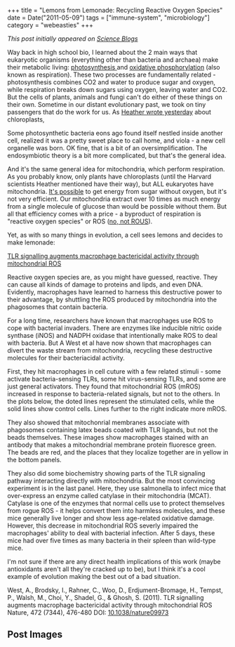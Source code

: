 +++
title = "Lemons from Lemonade: Recycling Reactive Oxygen Species"
date = Date("2011-05-09")
tags = ["immune-system", "microbiology"]
category = "webeasties"
+++

_This post initially appeared on [Science Blogs](http://scienceblogs.com/webeasties)_

Way back in high school bio, I learned about the 2 main ways that eukaryotic organisms (everything other than bacteria and archaea) make their metabolic living: [photosynthesis ](http://en.wikipedia.org/wiki/Photosynthesis)and [oxidative phosphorylation](http://en.wikipedia.org/wiki/Oxidative_phosphorylation) (also known as respiration). These two processes are fundamentally related - photosynthesis combines CO2 and water to produce sugar and oxygen, while respiration breaks down sugars using oxygen, leaving water and CO2. But the cells of plants, animals and fungi can't do either of these things on their own. Sometime in our distant evolutionary past, we took on tiny passengers that do the work for us. 
As [Heather wrote yesterday](http://scienceblogs.com/webeasties/2011/05/artificial_engineerable_animal.php) about chloroplasts,

Some photosynthetic bacteria eons ago found itself nestled inside another cell, realized it was a pretty sweet place to call home, and viola - a new cell organelle was born. OK fine, that is a bit of an oversimplification. The endosymbiotic theory is a bit more complicated, but that's the general idea.

And it's the same general idea for mitochondria, which perform respiration. As you probably know, only plants have chloroplasts (until the Harvard scientists Heather mentioned have their way), but ALL eukaryotes have mitochondria. [It's possible](http://en.wikipedia.org/wiki/Lactic_acid_fermentation#Glycolysis) to get energy from sugar without oxygen, but it's not very efficient. Our mitochondria extract over 10 times as much energy from a single molecule of glucose than would be possible without them. But all that efficiency comes with a price - a byproduct of respiration is "reactive oxygen species" or ROS ([no, not ROUS](http://scientopia.org/blogs/scicurious/2011/05/06/friday-weird-science-i-hope-you-like-your-sperm-and-your-cell-phones-neat/)).

Yet, as with so many things in evolution, a cell sees lemons and decides to make lemonade:

[TLR signalling augments macrophage bactericidal activity through mitochondrial ROS](http://www.ncbi.nlm.nih.gov/pubmed?term=21525932)

Reactive oxygen species are, as you might have guessed, reactive. They can cause all kinds of damage to proteins and lipds, and even DNA. Evidently, macrophages have learned to harness this destructive power to their advantage, by shuttling the ROS produced by mitochondria into the phagosomes that contain bacteria.

For a long time, researchers have known that macrophages use ROS to cope with bacterial invaders. There are enzymes like inducible nitric oxide synthase (iNOS) and NADPH oxidase that intentionally make ROS to deal with bacteria. But A West et al have now shown that macrophages can divert the waste stream from mitochondria, recycling these destructive molecules for their bacteriacidal activity.

First, they hit macrophages in cell cuture with a few related stimuli - some activate bacteria-sensing TLRs, some hit virus-sensing TLRs, and some are just general activators. They found that mitochondrial ROS (mROS) increased in response to bacteria-related signals, but not to the others. In the plots below, the doted lines represent the stimulated cells, while the solid lines show control cells. Lines further to the right indicate more mROS.

They also showed that mitochonrial membranes associate with phagosomes containing latex beads coated with TLR ligands, but not the beads themselves. These images show macrophages stained with an antibody that makes a mitochondrial membrane protein fluoresce green. The beads are red, and the places that they localize together are in yellow in the bottom panels.

They also did some biochemistry showing parts of the TLR signaling pathway interacting directly with mitochondria. But the most convincing experiment is in the last panel. Here, they use salmonella to infect mice that over-express an enzyme called catylase in their mitochondria (MCAT). Catylase is one of the enzymes that normal cells use to protect themselves from rogue ROS - it helps convert them into harmless molecules, and these mice generally live longer and show less age-related oxidative damage. However, this decrease in mitochondrial ROS severly impaired the macrophages' ability to deal with bacterial infection. After 5 days, these mice had over five times as many bacteria in their spleen than wild-type mice.

I'm not sure if there are any direct health implications of this work (maybe antioxidants aren't all they're cracked up to be), but I think it's a cool example of evolution making the best out of a bad situation.

West, A., Brodsky, I., Rahner, C., Woo, D., Erdjument-Bromage, H., Tempst, P., Walsh, M., Choi, Y., Shadel, G., & Ghosh, S. (2011). TLR signalling augments macrophage bactericidal activity through mitochondrial ROS Nature, 472 (7344), 476-480 DOI: [10.1038/nature09973](review)

      
  

 ## Post Images


